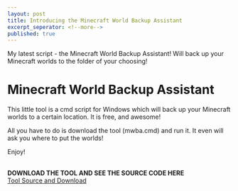 ```yaml
---
layout: post
title: Introducing the Minecraft World Backup Assistant
excerpt_seperator: <!--more-->
published: true
---
```


My latest script - the Minecraft World Backup Assistant!
Will back up your Minecraft worlds to the folder of your choosing!
<!--more-->

# Minecraft World Backup Assistant

This little tool is a cmd script for Windows which will back up your Minecraft worlds
to a certain location. It is free, and awesome!

All you have to do is download the tool (mwba.cmd) and run it.
It even will ask you where to put the worlds!

Enjoy!
<br />
<br />

**DOWNLOAD THE TOOL AND SEE THE SOURCE CODE HERE** <br />
[Tool Source and Download](https://gist.github.com/AwesomeTech10/bac3320f564143691376ae065bfbbb62)

